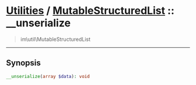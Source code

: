 # [Utilities](util.md) / [MutableStructuredList](util-MutableStructuredList.md) :: __unserialize
 > im\util\MutableStructuredList
____

## Synopsis
```php
__unserialize(array $data): void
```
